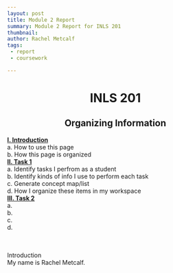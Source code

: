 ```yaml
---
layout: post
title: Module 2 Report
summary: Module 2 Report for INLS 201
thumbnail: 
author:	Rachel Metcalf
tags:
 - report
 - coursework

---
```

# <center>INLS 201</center>
## <center>Organizing Information</center>


<strong><a href="#section1">I. Introduction</a></strong><br>
  a. How to use this page <br>
  b. How this page is organized <br>
<strong><a href="#section2">II. Task 1</a></strong><br>
  a. Identify tasks I perfrom as a student <br>
  b. Identify kinds of info I use to perform each task <br>
  c. Generate concept map/list <br>
  d. How I organize these items in my workspace <br>
<strong><a href="#section3">III. Task 2</a></strong><br>
  a. <br>
  b. <br>
  c. <br>
  d. <br>
<br>
<br>

<a name="section1">Introduction</a><br>
My name is Rachel Metcalf.




